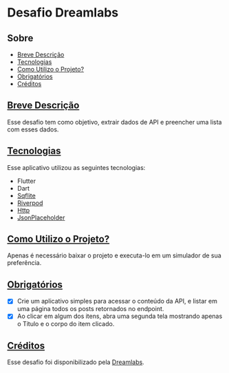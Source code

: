 # Desafio Dreamlabs

## Sobre

- [Breve Descrição](#breve-descrição)
- [Tecnologias](#tecnologias)
- [Como Utilizo o Projeto?](#como-utilizo-o-projeto)
- [Obrigatórios](#obrigatórios)
- [Créditos](#créditos)

## [Breve Descrição](#sobre)

Esse desafio tem como objetivo, extrair dados de API e preencher uma lista com esses dados.

## [Tecnologias](#sobre)

Esse aplicativo utilizou as seguintes tecnologias:

- Flutter
- Dart
- [Sqflite](https://pub.dev/packages/sqflite)
- [Riverpod](https://pub.dev/packages/riverpod)
- [Http](https://pub.dev/packages/http)
- [JsonPlaceholder](https://jsonplaceholder.typicode.com/guide/)

## [Como Utilizo o Projeto?](#sobre)

Apenas é necessário baixar o projeto e executa-lo em um simulador de sua preferência.

## [Obrigatórios](#sobre)

- [x] Crie um aplicativo simples para acessar o conteúdo da API, e listar em uma
  página todos os posts retornados no endpoint.
- [x] Ao clicar em algum dos itens, abra uma segunda tela mostrando
  apenas o Título e o corpo do item clicado.

## [Créditos](#sobre)

Esse desafio foi disponibilizado pela [Dreamlabs](https://dreamlabs.com.br/).

